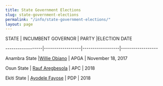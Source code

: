 ```yaml
---
title: State Government Elections
slug: state-government-elections
permalink: "/info/state-government-elections/"
layout: page
---
```


STATE | INCUMBENT GOVERNOR | PARTY |ELECTION DATE

------------------|------------------|------------------|------------------

Anambra State |[Willie Obiano](/person/willie-maduabuchukwu-obiano/ "Willie Obiano") | APGA | November 18, 2017

Osun State | [Rauf Aregbesola](/person/rauf-aregbesola/ "Rauf Aregbesola") | APC | 2018

Ekiti State | [Ayodele Fayose](/person/peter-ayodele-fayose/ "Ayodele Fayose") | PDP | 2018
